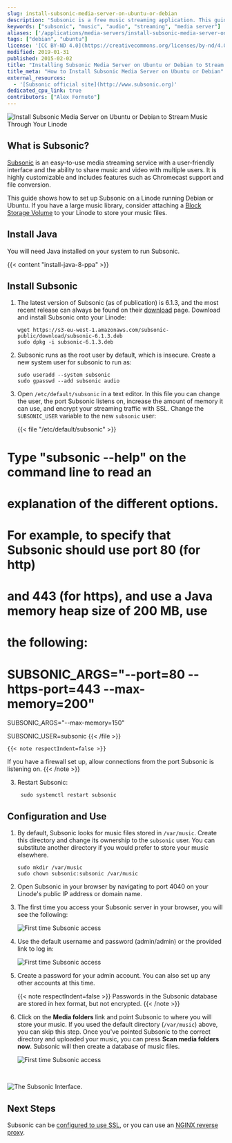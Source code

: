 ```yaml
---
slug: install-subsonic-media-server-on-ubuntu-or-debian
description: 'Subsonic is a free music streaming application. This guide shows how to install Subsonic media server on a Linode.'
keywords: ["subsonic", "music", "audio", "streaming", "media server"]
aliases: ['/applications/media-servers/install-subsonic-media-server-on-ubuntu-or-debian/','/applications/media-servers/subsonic/']
tags: ["debian", "ubuntu"]
license: '[CC BY-ND 4.0](https://creativecommons.org/licenses/by-nd/4.0)'
modified: 2019-01-31
published: 2015-02-02
title: "Installing Subsonic Media Server on Ubuntu or Debian to Stream Music"
title_meta: "How to Install Subsonic Media Server on Ubuntu or Debian"
external_resources:
  - '[Subsonic official site](http://www.subsonic.org)'
dedicated_cpu_link: true
contributors: ["Alex Fornuto"]
---
```


![Install Subsonic Media Server on Ubuntu or Debian to Stream Music Through Your Linode](Install_Subsonic_Media_Server_on_Ubuntu_or_Debian_smg.png "Install Subsonic Media Server on Ubuntu or Debian to Stream Music Through Your Linode")

## What is Subsonic?

[Subsonic](http://subsonic.org) is an easy-to-use media streaming service with a user-friendly interface and the ability to share music and video with multiple users. It is highly customizable and includes features such as Chromecast support and file conversion.

This guide shows how to set up Subsonic on a Linode running Debian or Ubuntu. If you have a large music library, consider attaching a [Block Storage Volume](/docs/products/storage/block-storage/) to your Linode to store your music files.

## Install Java

You will need Java installed on your system to run Subsonic.

{{< content "install-java-8-ppa" >}}

## Install Subsonic

1.  The latest version of Subsonic (as of publication) is 6.1.3, and the most recent release can always be found on their [download](http://www.subsonic.org/pages/download.jsp) page. Download and install Subsonic onto your Linode:

        wget https://s3-eu-west-1.amazonaws.com/subsonic-public/download/subsonic-6.1.3.deb
        sudo dpkg -i subsonic-6.1.3.deb

2.  Subsonic runs as the root user by default, which is insecure. Create a new system user for subsonic to run as:

        sudo useradd --system subsonic
        sudo gpasswd --add subsonic audio

3. Open `/etc/default/subsonic` in a text editor. In this file you can change the user, the port Subsonic listens on, increase the amount of memory it can use, and encrypt your streaming traffic with SSL. Change the `SUBSONIC_USER` variable to the new `subsonic` user:

    {{< file "/etc/default/subsonic" >}}
# Type "subsonic --help" on the command line to read an
# explanation of the different options.
#
# For example, to specify that Subsonic should use port 80 (for http)
# and 443 (for https), and use a Java memory heap size of 200 MB, use
# the following:
#
# SUBSONIC_ARGS="--port=80 --https-port=443 --max-memory=200"

SUBSONIC_ARGS="--max-memory=150"

SUBSONIC_USER=subsonic
{{< /file >}}

    {{< note respectIndent=false >}}
If you have a firewall set up, allow connections from the port Subsonic is listening on.
{{< /note >}}

3. Restart Subsonic:

        sudo systemctl restart subsonic

## Configuration and Use

1.  By default, Subsonic looks for music files stored in `/var/music`. Create this directory and change its ownership to the `subsonic` user. You can substitute another directory if you would prefer to store your music elsewhere.

        sudo mkdir /var/music
        sudo chown subsonic:subsonic /var/music

2.  Open Subsonic in your browser by navigating to port 4040 on your Linode's public IP address or domain name.

3.  The first time you access your Subsonic server in your browser, you will see the following:

    ![First time Subsonic access](subsonic-firstlogin.png)

4.  Use the default username and password (admin/admin) or the provided link to log in:

    ![First time Subsonic access](subsonic-gettingstarted.png)

5. Create a password for your admin account. You can also set up any other accounts at this time.

    {{< note respectIndent=false >}}
Passwords in the Subsonic database are stored in hex format, but not encrypted.
{{< /note >}}

6.  Click on the **Media folders** link and point Subsonic to where you will store your music. If you used the default directory (`/var/music`) above, you can skip this step. Once you've pointed Subsonic to the correct directory and uploaded your music, you can press **Scan media folders now**. Subsonic will then create a database of music files.

    ![First time Subsonic access](subsonic-foldersetup.png)

&nbsp;

![The Subsonic Interface.](subsonic-setup.png)

## Next Steps

Subsonic can be [configured to use SSL](http://www.subsonic.org/pages/getting-started.jsp), or you can use an [NGINX reverse proxy](/docs/guides/use-nginx-reverse-proxy/).
